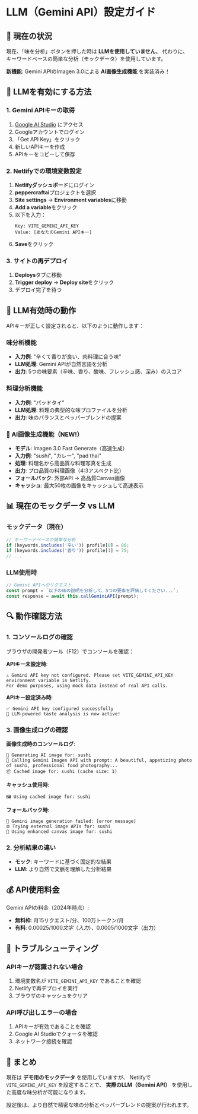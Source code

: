 # LLM（Gemini API）設定ガイド

## 🤖 現在の状況

現在、「味を分析」ボタンを押した時は **LLMを使用していません**。
代わりに、キーワードベースの簡単な分析（モックデータ）を使用しています。

**新機能**: Gemini APIのImagen 3.0による **AI画像生成機能** を実装済み！

## 🔧 LLMを有効にする方法

### 1. Gemini APIキーの取得

1. [Google AI Studio](https://makersuite.google.com/) にアクセス
2. Googleアカウントでログイン
3. 「Get API Key」をクリック
4. 新しいAPIキーを作成
5. APIキーをコピーして保存

### 2. Netlifyでの環境変数設定

1. **Netlifyダッシュボード**にログイン
2. **peppercraftai**プロジェクトを選択
3. **Site settings** → **Environment variables**に移動
4. **Add a variable**をクリック
5. 以下を入力：
   ```
   Key: VITE_GEMINI_API_KEY
   Value: [あなたのGemini APIキー]
   ```
6. **Save**をクリック

### 3. サイトの再デプロイ

1. **Deploys**タブに移動
2. **Trigger deploy** → **Deploy site**をクリック
3. デプロイ完了を待つ

## 🧠 LLM有効時の動作

APIキーが正しく設定されると、以下のように動作します：

### 味分析機能
- **入力例**: "辛くて香りが良い、肉料理に合う味"
- **LLM処理**: Gemini APIが自然言語を分析
- **出力**: 5つの味要素（辛味、香り、酸味、フレッシュ感、深み）のスコア

### 料理分析機能
- **入力例**: "パッドタイ"
- **LLM処理**: 料理の典型的な味プロファイルを分析
- **出力**: 味のバランスとペッパーブレンドの提案

### 🎨 AI画像生成機能（NEW!）
- **モデル**: Imagen 3.0 Fast Generate（高速生成）
- **入力例**: "sushi", "カレー", "pad thai"
- **処理**: 料理名から高品質な料理写真を生成
- **出力**: プロ品質の料理画像（4:3アスペクト比）
- **フォールバック**: 外部API → 高品質Canvas画像
- **キャッシュ**: 最大50枚の画像をキャッシュして高速表示

## 📊 現在のモックデータ vs LLM

### モックデータ（現在）
```javascript
// キーワードベースの簡単な分析
if (keywords.includes('辛い')) profile[0] = 80;
if (keywords.includes('香り')) profile[1] = 75;
// ...
```

### LLM使用時
```javascript
// Gemini APIへのリクエスト
const prompt = `以下の味の説明を分析して、5つの要素を評価してください...`;
const response = await this.callGeminiAPI(prompt);
```

## 🔍 動作確認方法

### 1. コンソールログの確認
ブラウザの開発者ツール（F12）でコンソールを確認：

**APIキー未設定時**:
```
⚠️ Gemini API key not configured. Please set VITE_GEMINI_API_KEY environment variable in Netlify.
For demo purposes, using mock data instead of real API calls.
```

**APIキー設定済み時**:
```
✅ Gemini API key configured successfully
🤖 LLM-powered taste analysis is now active!
```

### 3. 画像生成ログの確認
**画像生成時のコンソールログ**:
```
🎨 Generating AI image for: sushi
🎨 Calling Gemini Imagen API with prompt: A beautiful, appetizing photo of sushi, professional food photography...
📦 Cached image for: sushi (cache size: 1)
```

**キャッシュ使用時**:
```
🖼️ Using cached image for: sushi
```

**フォールバック時**:
```
🎨 Gemini image generation failed: [error message]
🌐 Trying external image APIs for: sushi
🎨 Using enhanced canvas image for: sushi
```

### 2. 分析結果の違い
- **モック**: キーワードに基づく固定的な結果
- **LLM**: より自然で文脈を理解した分析結果

## 💰 API使用料金

Gemini APIの料金（2024年時点）:
- **無料枠**: 月15リクエスト/分、100万トークン/月
- **有料**: $0.00025/1000文字（入力）、$0.0005/1000文字（出力）

## 🚨 トラブルシューティング

### APIキーが認識されない場合
1. 環境変数名が `VITE_GEMINI_API_KEY` であることを確認
2. Netlifyで再デプロイを実行
3. ブラウザのキャッシュをクリア

### API呼び出しエラーの場合
1. APIキーが有効であることを確認
2. Google AI Studioでクォータを確認
3. ネットワーク接続を確認

## 📝 まとめ

現在は **デモ用のモックデータ** を使用していますが、
Netlifyで `VITE_GEMINI_API_KEY` を設定することで、
**実際のLLM（Gemini API）** を使用した高度な味分析が可能になります。

設定後は、より自然で精密な味の分析とペッパーブレンドの提案が行われます。
